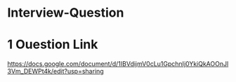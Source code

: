 # Interview-Question

# 1 Ouestion Link
https://docs.google.com/document/d/1IBVdijmV0cLu1GpchnIj0YkiQkAOOnJl3Vm_DEWPt4k/edit?usp=sharing
